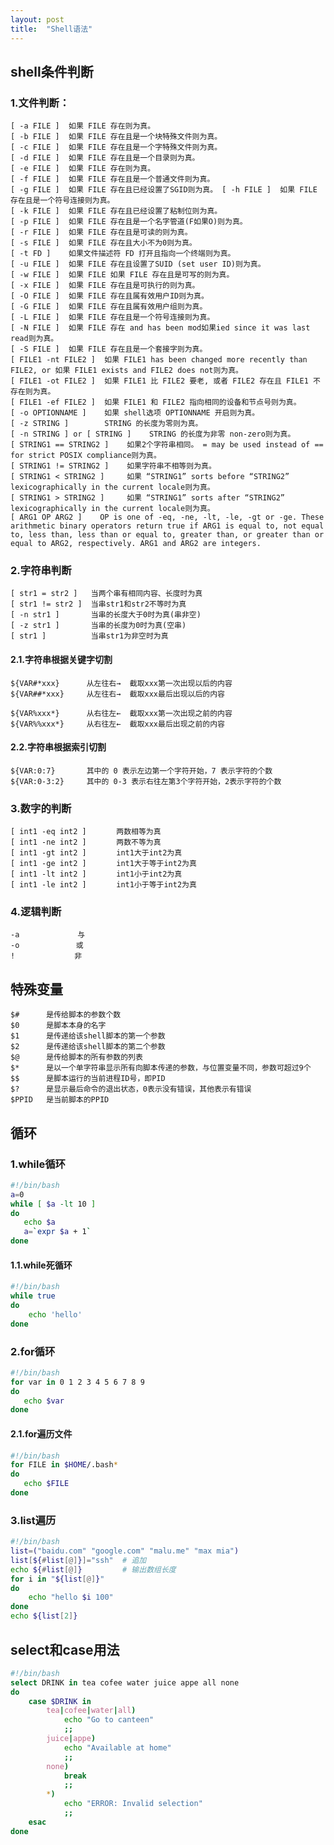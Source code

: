 ```yaml
---
layout: post
title:  "Shell语法"
---
```


## shell条件判断

### 1.文件判断：

	[ -a FILE ]  如果 FILE 存在则为真。  
	[ -b FILE ]  如果 FILE 存在且是一个块特殊文件则为真。  
	[ -c FILE ]  如果 FILE 存在且是一个字特殊文件则为真。  
	[ -d FILE ]  如果 FILE 存在且是一个目录则为真。  
	[ -e FILE ]  如果 FILE 存在则为真。  
	[ -f FILE ]  如果 FILE 存在且是一个普通文件则为真。  
	[ -g FILE ]  如果 FILE 存在且已经设置了SGID则为真。 [ -h FILE ]  如果 FILE 存在且是一个符号连接则为真。  
	[ -k FILE ]  如果 FILE 存在且已经设置了粘制位则为真。  
	[ -p FILE ]  如果 FILE 存在且是一个名字管道(F如果O)则为真。  
	[ -r FILE ]  如果 FILE 存在且是可读的则为真。  
	[ -s FILE ]  如果 FILE 存在且大小不为0则为真。  
	[ -t FD ]    如果文件描述符 FD 打开且指向一个终端则为真。  
	[ -u FILE ]  如果 FILE 存在且设置了SUID (set user ID)则为真。  
	[ -w FILE ]  如果 FILE 如果 FILE 存在且是可写的则为真。  
	[ -x FILE ]  如果 FILE 存在且是可执行的则为真。  
	[ -O FILE ]  如果 FILE 存在且属有效用户ID则为真。  
	[ -G FILE ]  如果 FILE 存在且属有效用户组则为真。  
	[ -L FILE ]  如果 FILE 存在且是一个符号连接则为真。  
	[ -N FILE ]  如果 FILE 存在 and has been mod如果ied since it was last read则为真。  
	[ -S FILE ]  如果 FILE 存在且是一个套接字则为真。  
	[ FILE1 -nt FILE2 ]  如果 FILE1 has been changed more recently than FILE2, or 如果 FILE1 exists and FILE2 does not则为真。  
	[ FILE1 -ot FILE2 ]  如果 FILE1 比 FILE2 要老, 或者 FILE2 存在且 FILE1 不存在则为真。  
	[ FILE1 -ef FILE2 ]  如果 FILE1 和 FILE2 指向相同的设备和节点号则为真。  
	[ -o OPTIONNAME ]    如果 shell选项 OPTIONNAME 开启则为真。  
	[ -z STRING ]        STRING 的长度为零则为真。  
	[ -n STRING ] or [ STRING ]    STRING 的长度为非零 non-zero则为真。  
	[ STRING1 == STRING2 ]    如果2个字符串相同。 = may be used instead of == for strict POSIX compliance则为真。  
	[ STRING1 != STRING2 ]    如果字符串不相等则为真。 
	[ STRING1 < STRING2 ]     如果 “STRING1” sorts before “STRING2” lexicographically in the current locale则为真。  
	[ STRING1 > STRING2 ]     如果 “STRING1” sorts after “STRING2” lexicographically in the current locale则为真。  
	[ ARG1 OP ARG2 ]    OP is one of -eq, -ne, -lt, -le, -gt or -ge. These arithmetic binary operators return true if ARG1 is equal to, not equal to, less than, less than or equal to, greater than, or greater than or equal to ARG2, respectively. ARG1 and ARG2 are integers.

### 2.字符串判断

	[ str1 = str2 ]   当两个串有相同内容、长度时为真 
	[ str1 != str2 ]  当串str1和str2不等时为真 
	[ -n str1 ]       当串的长度大于0时为真(串非空) 
	[ -z str1 ]       当串的长度为0时为真(空串) 
	[ str1 ]          当串str1为非空时为真

#### 2.1.字符串根据关键字切割

```
${VAR#*xxx}      从左往右→  截取xxx第一次出现以后的内容
${VAR##*xxx}     从左往右→  截取xxx最后出现以后的内容

${VAR%xxx*}      从右往左←  截取xxx第一次出现之前的内容
${VAR%%xxx*}     从右往左←  截取xxx最后出现之前的内容
```

#### 2.2.字符串根据索引切割

```
${VAR:0:7}       其中的 0 表示左边第一个字符开始，7 表示字符的个数
${VAR:0-3:2}     其中的 0-3 表示右往左第3个字符开始，2表示字符的个数
```

### 3.数字的判断

	[ int1 -eq int2 ]　　　　两数相等为真 
	[ int1 -ne int2 ]　　　　两数不等为真 
	[ int1 -gt int2 ]　　　　int1大于int2为真 
	[ int1 -ge int2 ]　　　　int1大于等于int2为真 
	[ int1 -lt int2 ]　　　　int1小于int2为真 
	[ int1 -le int2 ]　　　　int1小于等于int2为真

### 4.逻辑判断

	-a 　 　　　　　 与 
	-o　　　　　　　 或 
	!　　　　　　　　非

## 特殊变量

	$#      是传给脚本的参数个数
	$0      是脚本本身的名字
	$1      是传递给该shell脚本的第一个参数
	$2      是传递给该shell脚本的第二个参数
	$@      是传给脚本的所有参数的列表
	$*      是以一个单字符串显示所有向脚本传递的参数，与位置变量不同，参数可超过9个
	$$      是脚本运行的当前进程ID号，即PID
	$?      是显示最后命令的退出状态，0表示没有错误，其他表示有错误
	$PPID   是当前脚本的PPID

## 循环

### 1.while循环

```bash
#!/bin/bash
a=0
while [ $a -lt 10 ]
do
   echo $a
   a=`expr $a + 1`
done
```

#### 1.1.while死循环

```bash
#!/bin/bash
while true
do
    echo 'hello'
done
```

### 2.for循环

```bash
#!/bin/bash
for var in 0 1 2 3 4 5 6 7 8 9
do
   echo $var
done
```

#### 2.1.for遍历文件

```bash
#!/bin/bash
for FILE in $HOME/.bash*
do
   echo $FILE
done
```

### 3.list遍历

```bash
#!/bin/bash
list=("baidu.com" "google.com" "malu.me" "max mia")
list[${#list[@]}]="ssh"  # 追加
echo ${#list[@]}         # 输出数组长度
for i in "${list[@]}"
do
    echo "hello $i 100"
done
echo ${list[2]}
```



## select和case用法

```bash
#!/bin/bash
select DRINK in tea cofee water juice appe all none
do
    case $DRINK in
        tea|cofee|water|all)
            echo "Go to canteen"
            ;;
        juice|appe)
            echo "Available at home"
            ;;
        none)
            break
            ;;
        *)
            echo "ERROR: Invalid selection"
            ;;
    esac
done
```
